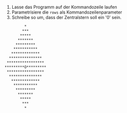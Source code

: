 
1. Lasse das Programm auf der Kommandozeile laufen
2. Parametrisiere die ```rows``` als Kommandozeilenparameter
3. Schreibe so um, dass der Zentralstern soll ein '0' sein.

```bash
         *
        ***
       *****
      *******
     *********
    ***********
   *************
  ***************
 *****************
*********O*********
 *****************
  ***************
   *************
    ***********
     *********
      *******
       *****
        ***
         *
```